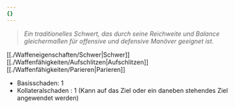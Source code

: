 ```yaml
---
{}
---
```

>*Ein traditionelles Schwert, das durch seine Reichweite und Balance gleichermaßen für offensive und defensive Manöver geeignet ist.*  
  
[[./Waffeneigenschaften/Schwer|Schwer]] [[./Waffenfähigkeiten/Aufschlitzen|Aufschlitzen]] [[./Waffenfähigkeiten/Parieren|Parieren]]  
  
- Basisschaden: 1  
- Kollateralschaden : 1 (Kann auf das Ziel oder ein daneben stehendes Ziel angewendet werden)  
